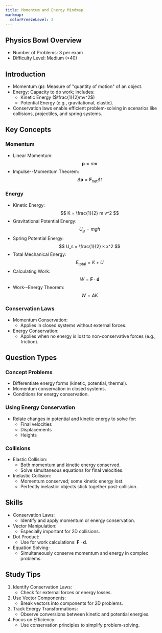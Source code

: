 ```yaml
---
title: Momentum and Energy Mindmap
markmap:
  colorFreezeLevel: 2
---
```


## Physics Bowl Overview

- Number of Problems: 3 per exam
- Difficulty Level: Medium (<40)

## Introduction

- Momentum ($\mathbf{p}$): Measure of "quantity of motion" of an object.
- Energy: Capacity to do work; includes:
  - Kinetic Energy ($\frac{1}{2}mv^2$)
  - Potential Energy (e.g., gravitational, elastic).
- Conservation laws enable efficient problem-solving in scenarios like collisions, projectiles, and spring systems.

## Key Concepts

### Momentum
- Linear Momentum:
  $$
  \mathbf{p} = m \mathbf{v}
  $$
- Impulse--Momentum Theorem:
  $$
  \Delta \mathbf{p} = \mathbf{F}_{\text{net}} \Delta t
  $$

### Energy
- Kinetic Energy:
  $$
  K = \frac{1}{2} m v^2
  $$
- Gravitational Potential Energy:
  $$
  U_g = m g h
  $$
- Spring Potential Energy:
  $$
  U_s = \frac{1}{2} k x^2
  $$
- Total Mechanical Energy:
  $$
  E_{\text{total}} = K + U
  $$
- Calculating Work:
  $$
  W = \mathbf{F} \cdot \mathbf{d}
  $$
- Work--Energy Theorem:
  $$
  W = \Delta K
  $$

### Conservation Laws
- Momentum Conservation:
  - Applies in closed systems without external forces.
- Energy Conservation:
  - Applies when no energy is lost to non-conservative forces (e.g., friction).

## Question Types

### Concept Problems
- Differentiate energy forms (kinetic, potential, thermal).
- Momentum conservation in closed systems.
- Conditions for energy conservation.

### Using Energy Conservation
- Relate changes in potential and kinetic energy to solve for:
  - Final velocities
  - Displacements
  - Heights

### Collisions
- Elastic Collision:
  - Both momentum and kinetic energy conserved.
  - Solve simultaneous equations for final velocities.
- Inelastic Collision:
  - Momentum conserved; some kinetic energy lost.
  - Perfectly inelastic: objects stick together post-collision.

## Skills

- Conservation Laws:
  - Identify and apply momentum or energy conservation.
- Vector Manipulation:
  - Especially important for 2D collisions.
- Dot Product:
  - Use for work calculations: $\mathbf{F} \cdot \mathbf{d}$.
- Equation Solving:
  - Simultaneously conserve momentum and energy in complex problems.

## Study Tips

1. Identify Conservation Laws:
   - Check for external forces or energy losses.
2. Use Vector Components:
   - Break vectors into components for 2D problems.
3. Track Energy Transformations:
   - Observe conversions between kinetic and potential energies.
4. Focus on Efficiency:
   - Use conservation principles to simplify problem-solving.
